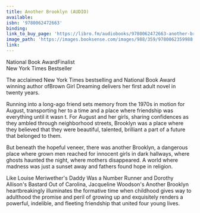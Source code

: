 ```yaml
---
title: Another Brooklyn (AUDIO)
available:
isbn: '9780062472663'
binding:
link_to_buy_page: 'https://libro.fm/audiobooks/9780062472663-another-brooklyn'
image_path: 'https://images.booksense.com/images/988/359/9780062359988.jpg'
link:
---
```



National Book AwardFinalist
<br>New York Times Bestseller

The acclaimed New York Times bestselling and National Book Award winning author ofBrown Girl Dreaming delivers her first adult novel in twenty years.

Running into a long-ago friend sets memory from the 1970s in motion for August, transporting her to a time and a place where friendship was everything until it wasn t. For August and her girls, sharing confidences as they ambled through neighborhood streets, Brooklyn was a place where they believed that they were beautiful, talented, brilliant a part of a future that belonged to them.

But beneath the hopeful veneer, there was another Brooklyn, a dangerous place where grown men reached for innocent girls in dark hallways, where ghosts haunted the night, where mothers disappeared. A world where madness was just a sunset away and fathers found hope in religion.

Like Louise Meriwether's Daddy Was a Number Runner and Dorothy Allison's Bastard Out of Carolina, Jacqueline Woodson's Another Brooklyn heartbreakingly illuminates the formative time when childhood gives way to adulthood the promise and peril of growing up and exquisitely renders a powerful, indelible, and fleeting friendship that united four young lives.